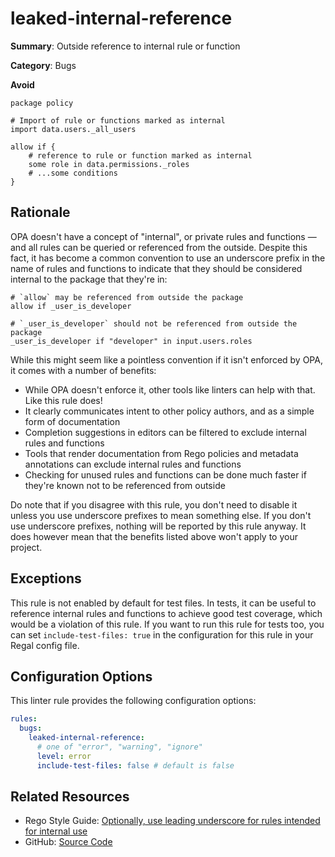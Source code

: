 # leaked-internal-reference

**Summary**: Outside reference to internal rule or function

**Category**: Bugs

**Avoid**

```rego
package policy

# Import of rule or functions marked as internal
import data.users._all_users

allow if {
    # reference to rule or function marked as internal
    some role in data.permissions._roles
    # ...some conditions
}
```

## Rationale

OPA doesn't have a concept of "internal", or private rules and functions — and all rules can be queried or referenced
from the outside. Despite this fact, it has become a common convention to use an underscore prefix in the name of
rules and functions to indicate that they should be considered internal to the package that they're in:

```rego
# `allow` may be referenced from outside the package
allow if _user_is_developer

# `_user_is_developer` should not be referenced from outside the package
_user_is_developer if "developer" in input.users.roles
```

While this might seem like a pointless convention if it isn't enforced by OPA, it comes with a number of benefits:

- While OPA doesn't enforce it, other tools like linters can help with that. Like this rule does!
- It clearly communicates intent to other policy authors, and as a simple form of documentation
- Completion suggestions in editors can be filtered to exclude internal rules and functions
- Tools that render documentation from Rego policies and metadata annotations can exclude internal rules and functions
- Checking for unused rules and functions can be done much faster if they're known not to be referenced from outside

Do note that if you disagree with this rule, you don't need to disable it unless you use underscore prefixes to mean
something else. If you don't use underscore prefixes, nothing will be reported by this rule anyway. It does however
mean that the benefits listed above won't apply to your project.

## Exceptions

This rule is not enabled by default for test files. In tests, it can be useful
to reference internal rules and functions to achieve good test coverage, which
would be a violation of this rule. If you want to run this rule for tests
too, you can set `include-test-files: true` in the configuration for this rule
in your Regal config file.

## Configuration Options

This linter rule provides the following configuration options:

```yaml
rules:
  bugs:
    leaked-internal-reference:
      # one of "error", "warning", "ignore"
      level: error
      include-test-files: false # default is false
```

## Related Resources

- Rego Style Guide: [Optionally, use leading underscore for rules intended for internal use](https://openpolicyagent.org/docs/style-guide#optionally-use-leading-underscore-for-rules-intended-for-internal-use)
- GitHub: [Source Code](https://github.com/open-policy-agent/regal/blob/main/bundle/regal/rules/bugs/leaked-internal-reference/leaked_internal_reference.rego)
